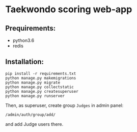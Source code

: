 # Taekwondo  scoring web-app



## Prequirements:

- python3.6
- redis

## Installation:

```
pip install -r requirements.txt
python manage.py makemigrations
python manage.py migrate
python manage.py collectstatic
python manage.py createsuperuser
python manage.py runserver
```

Then, as superuser, create group `Judges` in admin panel:

`/admin/auth/group/add/`

and add Judge users there.